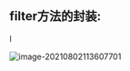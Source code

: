 ## filter方法的封装:

l

![image-20210802113607701](C:\Users\20148\AppData\Roaming\Typora\typora-user-images\image-20210802113607701.png)